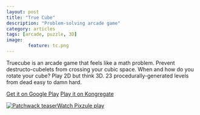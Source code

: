```yaml
---
layout: post
title: "True Cube"
description: "Problem-solving arcade game"
category: articles
tags: [arcade, puzzle, 3D]
image: 
        feature: tc.png
---
```

Truecube is an arcade game that feels like a math problem. Prevent destructo-cubelets from crossing your cubic space. When and how do you rotate your cube? Play 2D but think 3D. 23 procedurally-generated levels from dead easy to damn hard.

[Get it on Google Play](https://play.google.com/store/apps/details?id=com.OceanShip.TrueCubeDemo)
[Play it on Kongregate](http://www.kongregate.com/games/creole34/true-cube-demo)

<a href="https://www.youtube.com/watch?v=qEWia5zPpPU" target="_blank"><img src="https://i1.ytimg.com/vi/qEWia5zPpPU/mqdefault.jpg" 
alt="Patchwack teaser" />Watch Pixzule play</a>